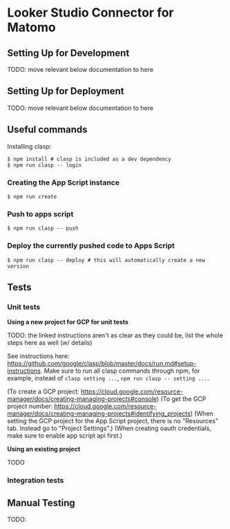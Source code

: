 # Looker Studio Connector for Matomo

## Setting Up for Development

TODO: move relevant below documentation to here

## Setting Up for Deployment

TODO: move relevant below documentation to here

## Useful commands

Installing clasp:

```
$ npm install # clasp is included as a dev dependency
$ npm run clasp -- login
```

### Creating the App Script instance

```
$ npm run create
```

### Push to apps script

```
$ npm run clasp -- push
```

### Deploy the currently pushed code to Apps Script

```
$ npm run clasp -- deploy # this will automatically create a new version
```

## Tests

### Unit tests

**Using a new project for GCP for unit tests**

TODO: the linked instructions aren't as clear as they could be, list the whole steps here as well (w/ details)

See instructions here: https://github.com/google/clasp/blob/master/docs/run.md#setup-instructions. Make sure
to run all clasp commands through npm, for example, instead of `clasp setting ...`, `npm run clasp -- setting ...`.

(To create a GCP project: https://cloud.google.com/resource-manager/docs/creating-managing-projects#console)
(To get the GCP project number: https://cloud.google.com/resource-manager/docs/creating-managing-projects#identifying_projects)
(When setting the GCP project for the App Script project, there is no "Resources" tab. Instead go to "Project Settings".)
(When creating oauth credentials, make sure to enable app script api first.)

**Using an existing project**

TODO

### Integration tests

## Manual Testing

TODO: 

